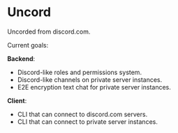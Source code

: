 # Uncord
Uncorded from discord.com.

Current goals:

**Backend**:

* Discord-like roles and permissions system.
* Discord-like channels on private server instances.
* E2E encryption text chat for private server instances.

**Client**:

* CLI that can connect to discord.com servers.
* CLI that can connect to private server instances.

